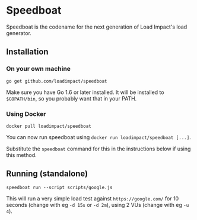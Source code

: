 Speedboat
=========

Speedboat is the codename for the next generation of Load Impact's load generator.

Installation
------------

### On your own machine

```
go get github.com/loadimpact/speedboat
```

Make sure you have Go 1.6 or later installed. It will be installed to `$GOPATH/bin`, so you probably want that in your PATH.

### Using Docker

```
docker pull loadimpact/speedboat
```

You can now run speedboat using `docker run loadimpact/speedboat [...]`.

Substitute the `speedboat` command for this in the instructions below if using this method.

Running (standalone)
--------------------

```
speedboat run --script scripts/google.js
```

This will run a very simple load test against `https://google.com/` for 10 seconds (change with eg `-d 15s` or `-d 2m`), using 2 VUs (change with eg `-u 4`).
